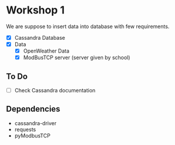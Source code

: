 # Workshop 1

We are suppose to insert data into database with few requirements.

- [x] Cassandra Database
- [x] Data
  - [x] OpenWeather Data
  - [x] ModBusTCP server (server given by school)

## To Do

- [ ] Check Cassandra documentation

## Dependencies

- cassandra-driver
- requests
- pyModbusTCP

